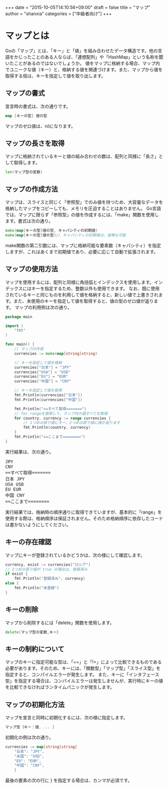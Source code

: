 +++
date = "2015-10-05T14:10:56+09:00"
draft = false
title = "マップ"
author = "shanxia"
categories = ["中級者向け"]
+++

# マップとは
Goの「マップ」とは、「キー」と「値」を組み合わせたデータ構造です。他の言語をかじったことのある人ならば、「連想配列」や「HashMap」という名称を聞いたことがあるのではないでしょうか。
値をマップに格納する場合、マップ内でユニークな値（キー）と、格納する値を関連づけます。また、マップから値を取得する倍は、キーを指定して値を取り出します。

## マップの書式
宣言時の書式は、次の通りです。

```go
map [キーの型] 値の型
```

マップのゼロ値は、nilになります。

## マップの長さを取得
マップに格納されているキーと値の組み合わせの数は、配列と同様に「長さ」として取得します。

```go
len(マップ型の変数)
```

## マップの作成方法
マップは、スライスと同じく「参照型」でのみ値を持つため、大容量なデータを格納したマップをコピーしても、メモリを圧迫することはありません。
Go言語では、マップに限らず「参照型」の値を作成するには、「make」関数を使用します。書式は次の通り。

```go
make(map[キーの型]値の型, キャパシティの初期値)
make(map[キーの型]値の型)// キャパシティの初期値は、省略も可能
```

make関数の第二引数には、マップに格納可能な要素数（キャパシティ）を指定しますが、これはあくまで初期値であり、必要に応じて自動で拡張されます。

## マップの使用方法
マップを使用するには、配列と同様に角括弧とインデックスを使用します。インデックスにはキーを指定するため、整数以外も使用できます。
なお、既に使用されているキーと同じものを利用して値を格納すると、新しい値で上書きされます。また、未使用のキーを指定して値を取得すると、値の型のゼロ値が返ります。
マップの利用例は次の通り。

```go
package main

import (
	"fmt"
)

func main() {
	// マップの作成
	currencies := make(map[string]string)

	// キーを指定して値を格納
	currencies["日本"] = "JPY"
	currencies["USA"] = "USD"
	currencies["EU"] = "EUR"
	currencies["中国"] = "CNY"

	// キーを指定して値を取得
	fmt.Println(currencies["日本"])
	fmt.Println(currencies["中国"])

	fmt.Println("==すべて取得=======")
	// for rangeを使用して、マップ内の値すべてを取得
	for country, currency := range currencies {
		// 1つめの戻り値にキー、2つめの戻り値に値が返ります
		fmt.Println(country, currency)
	}
	fmt.Println("==ここまで========")
}
```

実行結果は、次の通り。

<pre class="output">
JPY
CNY
==すべて取得=======
日本 JPY
USA USD
EU EUR
中国 CNY
==ここまで========
</pre>

実行結果では、格納時の順序通りに取得できていますが、基本的に「range」を使用する際は、格納順序は保証されません。そのため格納順序に依存したコードは書かないようにしてください。

## キーの存在確認
マップにキーが登録されているかどうかは、次の様にして確認します。

```go
currency, exist := currencies["ロシア"]
// 2つめの戻り値が true の場合は、登録済み
if exist {
	fmt.Println("登録済み", currency)
else {
	fmt.Println("未登録")
}
```

## キーの削除
マップから削除するには「delete」関数を使用します。

```go
delete(マップ型の変数,キー）
```

## キーの制約について
マップのキーに指定可能な型は、「==」と「!=」によって比較できるものである必要があります。そのため、キーには、「関数型」「マップ型」「スライス型」を指定すると、コンパイルエラーが発生します。
また、キーに「インタフェース型」を指定する場合は、コンパイルエラーは発生しませんが、実行時にキーの値を比較できなければランタイムパニックが発生します。

## マップの初期化方法
マップを宣言と同時に初期化するには、次の様に指定します。

```go
マップ型｛キー：値, ... }
```

初期化の例は次の通り。

```go
currencies := map[string]string{
	"日本": "JPY",
	"米国": "USD",
	"EU": "EUR",
	"中国": "CNY",
	}
```

最後の要素の次の行に } を指定する場合は、カンマが必須です。
